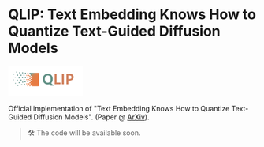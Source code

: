 # QLIP: Text Embedding Knows How to Quantize Text-Guided Diffusion Models

<img src="qlip_logo.png" alt="qlip_logo" style="width: 30%; height: auto;" />

Official implementation of "Text Embedding Knows How to Quantize Text-Guided Diffusion Models".
(Paper @ [ArXiv](https://arxiv.org/abs/2507.10340)).

>🛠️ The code will be available soon.
